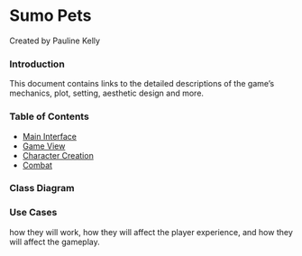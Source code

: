 # Sumo Pets
Created by Pauline Kelly

### Introduction

This document contains links to the detailed descriptions of the game’s mechanics, plot, setting, aesthetic design and more.

### Table of Contents

- [Main Interface](/main-interface)
- [Game View](/game-view)
- [Character Creation](/characters)
- [Combat](/combat)

### Class Diagram


### Use Cases


how they will work, how they will affect the player experience, and how they will affect the gameplay.
